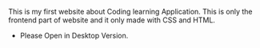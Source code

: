 This is my first website about Coding learning Application. This is only the frontend part of website and it only made with CSS and HTML.

- Please Open in Desktop Version.